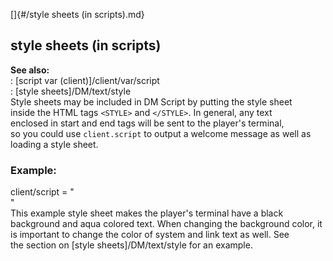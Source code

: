 []{#/style sheets (in scripts).md}    
## style sheets (in scripts)    
**See also:**    
:   [script var (client)]/client/var/script    
:   [style sheets]/DM/text/style    
Style sheets may be included in DM Script by putting the style sheet    
inside the HTML tags `<STYLE>` and `</STYLE>`. In general, any text    
enclosed in start and end tags will be sent to the player\'s terminal,    
so you could use `client.script` to output a welcome message as well as    
loading a style sheet.    
### Example:    
client/script = \"    
\"    
This example style sheet makes the player\'s terminal have a black    
background and aqua colored text. When changing the background color, it    
is important to change the color of system and link text as well. See    
the section on [style sheets]/DM/text/style for an example.  